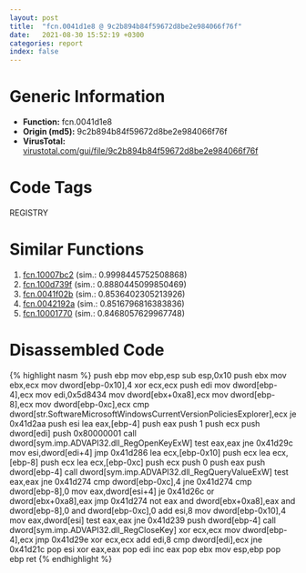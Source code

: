 ```yaml
---
layout: post
title:  "fcn.0041d1e8 @ 9c2b894b84f59672d8be2e984066f76f"
date:   2021-08-30 15:52:19 +0300
categories: report
index: false
---
```


# Generic Information
- **Function:** fcn.0041d1e8
- **Origin (md5):** 9c2b894b84f59672d8be2e984066f76f
- **VirusTotal:** [virustotal.com/gui/file/9c2b894b84f59672d8be2e984066f76f][virustotal_ref]

# Code Tags
<span class="tag" id="REGISTRY">REGISTRY</span>


# Similar Functions

1. [fcn.10007bc2][similar_1_ref] (sim.: 0.9998445752508868)
2. [fcn.100d739f][similar_2_ref] (sim.: 0.8880445099850469)
3. [fcn.0041f02b][similar_3_ref] (sim.: 0.8536402305213926)
4. [fcn.0042192a][similar_4_ref] (sim.: 0.8516796816383836)
5. [fcn.10001770][similar_5_ref] (sim.: 0.8468057629967748)


# Disassembled Code

{% highlight nasm %}
push ebp
mov ebp,esp
sub esp,0x10
push ebx
mov ebx,ecx
mov dword[ebp-0x10],4
xor ecx,ecx
push edi
mov dword[ebp-4],ecx
mov edi,0x5d8434
mov dword[ebx+0xa8],ecx
mov dword[ebp-8],ecx
mov dword[ebp-0xc],ecx
cmp dword[str.SoftwareMicrosoftWindowsCurrentVersionPoliciesExplorer],ecx
je 0x41d2aa
push esi
lea eax,[ebp-4]
push eax
push 1
push ecx
push dword[edi]
push 0x80000001
call dword[sym.imp.ADVAPI32.dll_RegOpenKeyExW]
test eax,eax
jne 0x41d29c
mov esi,dword[edi+4]
jmp 0x41d286
lea ecx,[ebp-0x10]
push ecx
lea ecx,[ebp-8]
push ecx
lea ecx,[ebp-0xc]
push ecx
push 0
push eax
push dword[ebp-4]
call dword[sym.imp.ADVAPI32.dll_RegQueryValueExW]
test eax,eax
jne 0x41d274
cmp dword[ebp-0xc],4
jne 0x41d274
cmp dword[ebp-8],0
mov eax,dword[esi+4]
je 0x41d26c
or dword[ebx+0xa8],eax
jmp 0x41d274
not eax
and dword[ebx+0xa8],eax
and dword[ebp-8],0
and dword[ebp-0xc],0
add esi,8
mov dword[ebp-0x10],4
mov eax,dword[esi]
test eax,eax
jne 0x41d239
push dword[ebp-4]
call dword[sym.imp.ADVAPI32.dll_RegCloseKey]
xor ecx,ecx
mov dword[ebp-4],ecx
jmp 0x41d29e
xor ecx,ecx
add edi,8
cmp dword[edi],ecx
jne 0x41d21c
pop esi
xor eax,eax
pop edi
inc eax
pop ebx
mov esp,ebp
pop ebp
ret
{% endhighlight %}


[similar_1_ref]: /report/fcn.10007bc2@e5d49e0823e602f2ee948ac39d32c1eb
[similar_2_ref]: /report/fcn.100d739f@a0ac129ff3ea4c0dfa9529c259a9502c
[similar_3_ref]: /report/fcn.0041f02b@ba5ec83721de3ca10b3c9583f3b2c6a1
[similar_4_ref]: /report/fcn.0042192a@59aef7c08025d70f84c85db2092fc99e
[similar_5_ref]: /report/fcn.10001770@481b545f5c18f2fce1caac67ddc419e8
[virustotal_ref]: https://www.virustotal.com/gui/file/9c2b894b84f59672d8be2e984066f76f